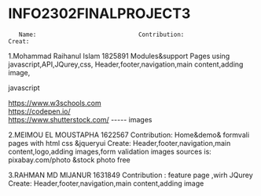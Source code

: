 # INFO2302FINALPROJECT3
       Name:                             Contribution:                                             Creat:
1.Mohammad Raihanul Islam 1825891          Modules&support Pages using javascript,API,JQurey,css,    Header,footer,navigation,main content,adding image,

javascript

https://www.w3schools.com  
https://codepen.io/  
 https://www.shutterstock.com/ ----- images 










2.MEIMOU EL MOUSTAPHA   1622567                   Contribution:
                                    Home&demo& formvali pages with html css &jqueryui    Create:
                                                                                        Header,footer,navigation,main content,logo,adding images,form validation 
                                                                                         images sources is:
                                                                                         pixabay.com/photo &stock photo free
 
 
 
 
 
 
 
 
 
 3.RAHMAN MD MIJANUR 1631849                  Contribution :
                                        feature page ,wirh JQurey                          Create:
                                                                                           Header,footer,navigation,main content,adding image
                                                                                                                                                                                     
                                                                      
                                                                       
                              
